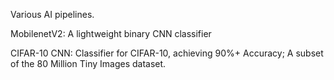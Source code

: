 Various AI pipelines.

MobilenetV2: A lightweight binary CNN classifier

CIFAR-10 CNN: Classifier for CIFAR-10, achieving 90%+ Accuracy; A subset of the 80 Million Tiny Images dataset.
